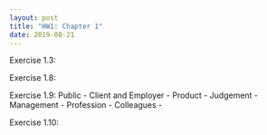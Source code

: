```yaml
---
layout: post
title: "HW1: Chapter 1"
date: 2019-08-21
---
```


  Exercise 1.3:
      
    
  Exercise 1.8:
      
    
  Exercise 1.9:
      Public - 
      Client and Employer - 
      Product - 
      Judgement - 
      Management - 
      Profession - 
      Colleagues - 
      
  Exercise 1.10:
    
